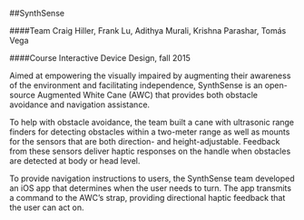 ##SynthSense

####Team
Craig Hiller, Frank Lu, Adithya Murali, Krishna Parashar, Tomás Vega

####Course
Interactive Device Design, fall 2015

Aimed at empowering the visually impaired by augmenting their awareness of the environment and facilitating independence, SynthSense is an open-source Augmented White Cane (AWC) that provides both obstacle avoidance and navigation assistance.

To help with obstacle avoidance, the team built a cane with ultrasonic range finders for detecting obstacles within a two-meter range as well as mounts for the sensors that are both direction- and height-adjustable. Feedback from these sensors deliver haptic responses on the handle when obstacles are detected at body or head level.

To provide navigation instructions to users, the SynthSense team developed an iOS app that determines when the user needs to turn. The app transmits a command to the AWC’s strap, providing directional haptic feedback that the user can act on.
